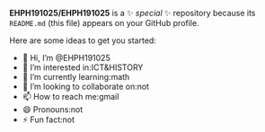 **EHPH191025/EHPH191025** is a ✨ _special_ ✨ repository because its `README.md` (this file) appears on your GitHub profile.

Here are some ideas to get you started:
- 👋 Hi, I’m @EHPH191025
- 👀 I’m interested in:ICT&HISTORY
- 🌱 I’m currently learning:math
- 💞️ I’m looking to collaborate on:not
- 📫 How to reach me:gmail
- 😄 Pronouns:not 
- ⚡ Fun fact:not

<!---
EHPH191025/EHPH191025 is a ✨ special ✨ repository because its `README.md` (this file) appears on your GitHub profile.
You can click the Preview link to take a look at your changes.
--->
